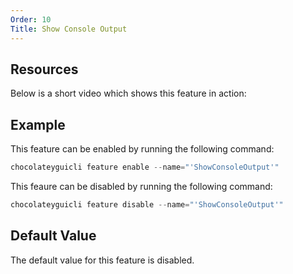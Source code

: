 ```yaml
---
Order: 10
Title: Show Console Output
---
```


## Resources

Below is a short video which shows this feature in action:

## Example

This feature can be enabled by running the following command:

```powershell
chocolateyguicli feature enable --name="'ShowConsoleOutput'"
```

This feaure can be disabled by running the following command:

```powershell
chocolateyguicli feature disable --name="'ShowConsoleOutput'"
```

## Default Value

The default value for this feature is disabled.
